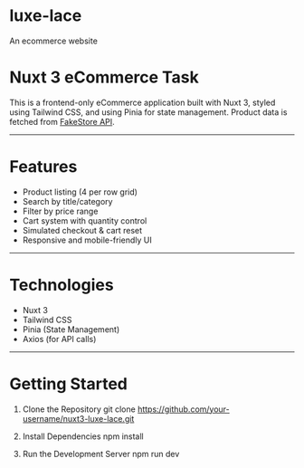 # luxe-lace
An ecommerce website
#  Nuxt 3 eCommerce Task

This is a frontend-only eCommerce application built with Nuxt 3, styled using Tailwind CSS, and using Pinia for state management. Product data is fetched from [FakeStore API](https://fakestoreapi.com/).

---

#  Features

- Product listing (4 per row grid)
- Search by title/category
- Filter by price range
- Cart system with quantity control
- Simulated checkout & cart reset
- Responsive and mobile-friendly UI

---

# Technologies

- Nuxt 3
- Tailwind CSS
- Pinia (State Management)
- Axios (for API calls)

---

# Getting Started

 1. Clone the Repository
git clone https://github.com/your-username/nuxt3-luxe-lace.git

 2. Install Dependencies
npm install

 3. Run the Development Server
npm run dev
